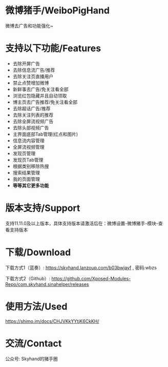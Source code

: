 # 微博猪手/WeiboPigHand

微博去广告和功能强化~


# 支持以下功能/Features

- 去除开屏广告
- 去除信息流广告/推荐
- 去除关注页直播用户
- 禁止点赞增加微博
- 新鲜事去广告/免关注看全部
- 浏览红包隐藏并且自动领取
- 博主页去广告推荐/免关注看全部
- 去除超话广告/推荐
- 去除关注列表的推荐
- 去除全屏流视频广告
- 去除头部视频广告
- 主界面底部Tab管理(红点和图片)
- 信息流内容管理
- 全屏流视频管理
- 发现页管理
- 发现页Tab管理
- 根据类别移除热搜
- 搜索结果管理
- 我的页面管理
- **等等其它更多功能**



# 版本支持/Support
支持11.11.0及以上版本，具体支持版本请激活后在：微博设置-微博猪手-模块-查看支持版本


# 下载/Download

下载方式1（蓝奏）: 
https://skyhand.lanzoup.com/b03bwjayf , 密码:wbzs

下载方式2（Github）:
https://github.com/Xposed-Modules-Repo/com.skyhand.sinahelper/releases


# 使用方法/Used
https://shimo.im/docs/CHJVKkYYtjK6CkKH/


# 交流/Contact
公众号: Skyhand的猪手圈

